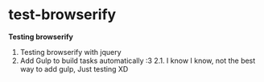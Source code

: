 # test-browserify
**Testing browserify**

1. Testing browserify with jquery
2. Add Gulp to build tasks automatically :3
2.1. I know I know, not the best way to add gulp, Just testing XD
